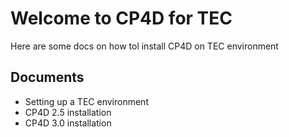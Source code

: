# Welcome to CP4D for TEC

Here are some docs on how tol install CP4D on TEC environment

## Documents

* Setting up a TEC environment
* CP4D 2.5 installation
* CP4D 3.0 installation